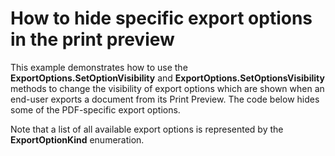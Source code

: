 # How to hide specific export options in the print preview 


<p>This example demonstrates how to use the <strong>ExportOptions.SetOptionVisibility</strong> and <strong>ExportOptions.SetOptionsVisibility</strong> methods to change the visibility of export options which are shown when an end-user exports a document from its Print Preview. The code below hides some of the PDF-specific export options.</p><p>Note that a list of all available export options is represented by the <strong>ExportOptionKind</strong> enumeration.</p>

<br/>


